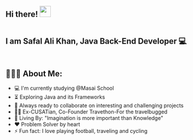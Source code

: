 <h2 align="left">
 <abc>
  <br>Hi there! <img src="https://user-images.githubusercontent.com/42378118/110234147-e3259600-7f4e-11eb-95be-0c4047144dea.gif" width="30"><br>


  <br>I am Safal Ali Khan, Java Back-End Developer :computer:<br>
  <br>
    <img >
 </abc>
</h2> 

<h2 align="left">👨🏻‍💻 About Me:</h2>

- :computer: I'm currently studying @Masai School
- :hourglass_flowing_sand:  Exploring Java and its Frameworks
- :rocket: Always ready to collaborate on interesting and challenging projects
- :man_technologist: Ex-CUSATian, Co-Founder Travethon-For the travelbugged
- :dart: Living By: "Imagination is more important than Knowledge"
- :heart: Problem Solver by heart  
- :zap: Fun fact: I love playing football, traveling and cycling <br>
